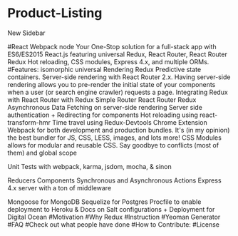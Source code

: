 # Product-Listing
New Sidebar

#React Webpack node
Your One-Stop solution for a full-stack app with ES6/ES2015 React.js featuring universal Redux, React Router, React Router Redux Hot reloading, CSS modules, Express 4.x, and multiple ORMs.
#Features:
isomorphic universal Rendering
Redux Predictive state containers.
Server-side rendering with React Router 2.x. Having server-side rendering allows you to pre-render the initial state of your components when a user (or search engine crawler) requests a page.
Integrating Redux with React Router with Redux Simple Router React Router Redux
Asynchronous Data Fetching on server-side rendering
Server side authentication + Redirecting for components
Hot reloading using react-transform-hmr
Time travel using Redux-Devtools Chrome Extension
Webpack for both development and production bundles. It's (in my opinion) the best bundler for JS, CSS, LESS, images, and lots more!
CSS Modules allows for modular and reusable CSS. Say goodbye to conflicts (most of them) and global scope

Unit Tests with webpack, karma, jsdom, mocha, & sinon

Reducers
Components
Synchronous and Asynchronous Actions
Express 4.x server with a ton of middleware

Mongoose for MongoDB
Sequelize for Postgres
Procfile to enable deployment to Heroku & Docs on Salt configurations + Deployment for Digital Ocean
#Motivation
#Why Redux
#Instruction
#Yeoman Generator
#FAQ
#Check out what people have done
#How to Contribute:
#License

